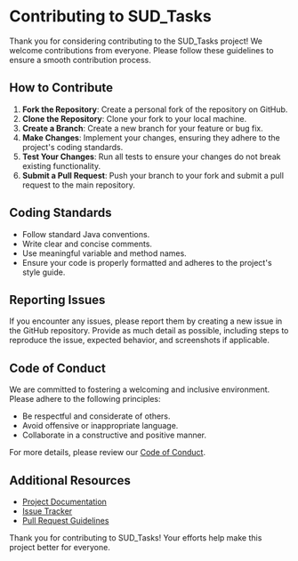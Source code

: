 # Contributing to SUD_Tasks

Thank you for considering contributing to the SUD_Tasks project! We welcome contributions from everyone. Please follow these guidelines to ensure a smooth contribution process.

## How to Contribute

1. **Fork the Repository**: Create a personal fork of the repository on GitHub.
2. **Clone the Repository**: Clone your fork to your local machine.
3. **Create a Branch**: Create a new branch for your feature or bug fix.
4. **Make Changes**: Implement your changes, ensuring they adhere to the project's coding standards.
5. **Test Your Changes**: Run all tests to ensure your changes do not break existing functionality.
6. **Submit a Pull Request**: Push your branch to your fork and submit a pull request to the main repository.

## Coding Standards

- Follow standard Java conventions.
- Write clear and concise comments.
- Use meaningful variable and method names.
- Ensure your code is properly formatted and adheres to the project's style guide.

## Reporting Issues

If you encounter any issues, please report them by creating a new issue in the GitHub repository. Provide as much detail as possible, including steps to reproduce the issue, expected behavior, and screenshots if applicable.

## Code of Conduct

We are committed to fostering a welcoming and inclusive environment. Please adhere to the following principles:

- Be respectful and considerate of others.
- Avoid offensive or inappropriate language.
- Collaborate in a constructive and positive manner.

For more details, please review our [Code of Conduct](Docs/CODE_OF_CONDUCT.md).

## Additional Resources

- [Project Documentation](Docs/README.md)
- [Issue Tracker](https://github.com/DinosaursAreCute/SUD_Tasks/issues)
- [Pull Request Guidelines](Docs/PULL_REQUEST_TEMPLATE.md)

Thank you for contributing to SUD_Tasks! Your efforts help make this project better for everyone.
